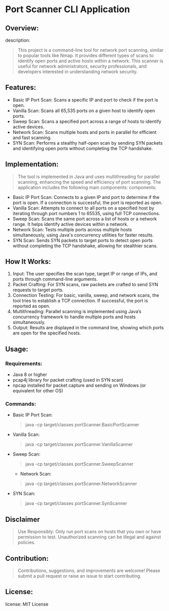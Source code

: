 # Port Scanner CLI Application

## Overview:
description:
>This project is a command-line tool for network port scanning, similar to popular tools like Nmap. It provides different types of scans to identify open ports and active hosts within a network. This scanner is useful for network administrators, security professionals, and developers interested in understanding network security.

## Features:
- Basic IP Port Scan: Scans a specific IP and port to check if the port is open.
- Vanilla Scan: Scans all 65,535 ports on a given host to identify open ports.
- Sweep Scan: Scans a specified port across a range of hosts to identify active devices.
- Network Scan: Scans multiple hosts and ports in parallel for efficient and fast scanning.
- SYN Scan: Performs a stealthy half-open scan by sending SYN packets and identifying open ports without completing the TCP handshake.

## Implementation:
>The tool is implemented in Java and uses multithreading for parallel scanning, enhancing the speed and efficiency of port scanning. The application includes the following main components:
components:

- Basic IP Port Scan: Connects to a given IP and port to determine if the port is open. If a connection is successful, the port is reported as open.
- Vanilla Scan: Attempts to connect to all ports on a specified host by iterating through port numbers 1 to 65535, using full TCP connections.
- Sweep Scan: Scans the same port across a list of hosts or a network range. It helps identify active devices within a network.
- Network Scan: Tests multiple ports across multiple hosts simultaneously, using Java's concurrency utilities for faster results.
- SYN Scan: Sends SYN packets to target ports to detect open ports without completing the TCP handshake, allowing for stealthier scans.

## How It Works:
1. Input: The user specifies the scan type, target IP or range of IPs, and ports through command-line arguments.
2. Packet Crafting: For SYN scans, raw packets are crafted to send SYN requests to target ports.
3. Connection Testing: For basic, vanilla, sweep, and network scans, the tool tries to establish a TCP connection. If successful, the port is reported as open.
4. Multithreading: Parallel scanning is implemented using Java’s concurrency framework to handle multiple ports and hosts simultaneously.
5. Output: Results are displayed in the command line, showing which ports are open for the specified hosts.

## Usage:

### Requirements:
- Java 8 or higher
- pcap4j library for packet crafting (used in SYN scan)
- npcap installed for packet capture and sending on Windows (or equivalent for other OS)

### Commands:
- Basic IP Port Scan:
  > java -cp target/classes portScanner.BasicPortScanner <host> <port>
- Vanilla Scan:
  >java -cp target/classes portScanner.VanillaScanner <host>
- Sweep Scan:
  > java -cp target/classes portScanner.SweepScanner <hosts>
  - Network Scan:
  > java -cp target/classes portScanner.NetworkScanner <network>
- SYN Scan:
  > java -cp target/classes portScanner.SynScanner <host> <port>
## Disclaimer
>Use Responsibly: Only run port scans on hosts that you own or have permission to test. Unauthorized scanning can be illegal and against policies.

## Contribution:
>Contributions, suggestions, and improvements are welcome! Please submit a pull request or raise an issue to start contributing.

## License:
license: MIT License
